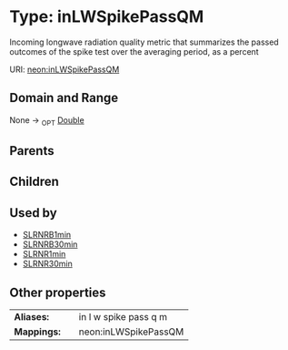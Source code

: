 
# Type: inLWSpikePassQM


Incoming longwave radiation  quality metric that summarizes the passed outcomes of the spike test over the averaging period, as a percent

URI: [neon:inLWSpikePassQM](https://data.neonscience.org/inLWSpikePassQM)


## Domain and Range

None ->  <sub>OPT</sub> [Double](types/Double.md)

## Parents


## Children


## Used by

 * [SLRNRB1min](SLRNRB1min.md)
 * [SLRNRB30min](SLRNRB30min.md)
 * [SLRNR1min](SLRNR1min.md)
 * [SLRNR30min](SLRNR30min.md)

## Other properties

|  |  |  |
| --- | --- | --- |
| **Aliases:** | | in l w spike pass q m |
| **Mappings:** | | neon:inLWSpikePassQM |

